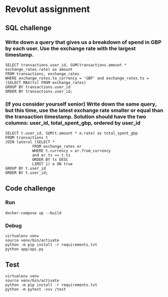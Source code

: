 # Revolut assignment

## SQL challenge

### Write down a query that gives us a breakdown of spend in GBP by each user. Use the exchange rate with the largest timestamp. 
```
SELECT transactions.user_id, SUM(transactions.amount * exchange_rates.rate) as amount
FROM transactions, exchange_rates
WHERE exchange_rates.to_currency = 'GBP' and exchange_rates.ts = (SELECT MAX(ts) FROM exchange_rates)
GROUP BY transactions.user_id
ORDER BY transactions.user_id;
```

### (If you consider yourself senior) Write down the same query, but this time, use the latest exchange rate smaller or equal than the transaction timestamp. Solution should have the two columns: user_id, total_spent_gbp, ordered by user_id
```
SELECT t.user_id, SUM(t.amount * e.rate) as total_spent_gbp
FROM transactions t
JOIN lateral (SELECT *
          	FROM exchange_rates er
          	WHERE t.currency = er.from_currency
          	and er.ts <= t.ts
          	ORDER BY ts DESC
          	LIMIT 1) e ON true
GROUP BY t.user_id
ORDER BY t.user_id;
```

## Code challenge

### Run
```
docker-compose up --build
```

### Debug
```
virtualenv venv
source venv/bin/activate
python -m pip install -r requirements.txt
python app/api.py
```

## Test
```
virtualenv venv
source venv/bin/activate
python -m pip install -r requirements.txt
python -m pytest -vvv /test
```

